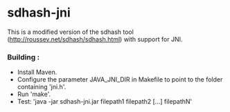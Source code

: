sdhash-jni
==========

This is a modified version of the sdhash tool (http://roussev.net/sdhash/sdhash.html) with support for JNI.

### Building :

- Install Maven.
- Configure the parameter JAVA_JNI_DIR in Makefile to point to the folder containing 'jni.h'.
- Run 'make'.
- Test: 'java -jar sdhash-jni.jar filepath1 filepath2 [...] filepathN'
